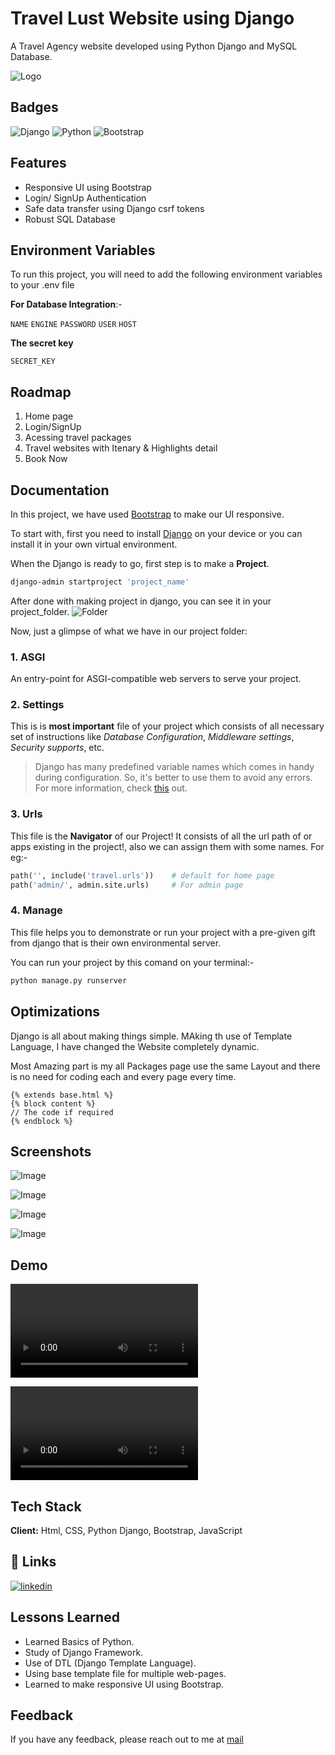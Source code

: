 
# Travel Lust Website using Django

A Travel Agency website developed using Python Django and MySQL Database.

![Logo](https://github.com/shubyaa/Django_travel_Website/blob/main/res/favicon.png)

## Badges

![Django](https://img.shields.io/badge/Django-3.2-blue.svg)
![Python](https://img.shields.io/badge/python-3.9-green.svg)
![Bootstrap](https://img.shields.io/badge/bootstrap-5-purple.svg)

## Features

- Responsive UI using Bootstrap
- Login/ SignUp Authentication
- Safe data transfer using Django csrf tokens
- Robust SQL Database

## Environment Variables

To run this project, you will need to add the following environment variables to your .env file

**For Database Integration**:-

`NAME`
`ENGINE`
`PASSWORD`
`USER`
`HOST`

**The secret key**

`SECRET_KEY`

## Roadmap

1. Home page
2. Login/SignUp
3. Acessing travel packages
4. Travel websites with Itenary & Highlights detail
5. Book Now

## Documentation

In this project, we have used [Bootstrap](https://getbootstrap.com) to make our UI responsive.

To start with, first you need to install [Django](https://www.djangoproject.com/) on your device or you can install it in your own virtual environment.

When the Django is ready to go, first step is to make a **Project**.

``` bash
django-admin startproject 'project_name'
```

After done with making project in django, you can see it in your project_folder.
![Folder]()

Now, just a glimpse of what we have in our project folder:

### 1. ASGI

An entry-point for ASGI-compatible web servers to serve your project.

### 2. Settings

This is is **most important** file of your project which consists of all necessary set of
instructions like *Database Configuration*, *Middleware settings*, *Security supports*, etc.

> Django has many predefined variable names which comes in handy during configuration.
>So, it's better to use them to avoid any errors. For more information, check [this](https://docs.djangoproject.com/en/3.2/topics/settings/) out.

### 3. Urls

This file is the **Navigator** of our Project!
It consists of all the url path of or apps existing in the project!, also we can assign them with some names. For eg:-

```python
path('', include('travel.urls'))    # default for home page
path('admin/', admin.site.urls)     # For admin page
```

### 4. Manage

This file helps you to demonstrate or run your project with a pre-given gift from django
that is their own environmental server.

You can run your project by this comand on your terminal:-

```bash
python manage.py runserver
```

## Optimizations

Django is all about making things simple. MAking th use of Template Language, I have changed the Website completely dynamic.

Most Amazing part is my all Packages page use the same Layout and there is no need for coding each and every page every time.
```
{% extends base.html %}
{% block content %}
// The code if required
{% endblock %}
```

## Screenshots
![Image](https://github.com/shubyaa/Django_travel_Website/blob/main/res/Screenshot%20(382).png)

![Image](https://github.com/shubyaa/Django_travel_Website/blob/main/res/Screenshot%20(383).png)

![Image](https://github.com/shubyaa/Django_travel_Website/blob/main/res/Screenshot%20(384).png)

![Image](https://github.com/shubyaa/Django_travel_Website/blob/main/res/Screenshot%20(385).png)

## Demo

![Video](https://github.com/shubyaa/Django_travel_Website/blob/main/res/hover.mp4)

![Video](https://github.com/shubyaa/Django_travel_Website/blob/main/res/login.mp4)


## Tech Stack

**Client:** Html, CSS, Python Django, Bootstrap, JavaScript

## 🔗 Links

[![linkedin](https://img.shields.io/badge/linkedin-0A66C2?style=for-the-badge&logo=linkedin&logoColor=white)](https://www.linkedin.com/in/shubham-pednekar-573369213/)

## Lessons Learned

- Learned Basics of Python.
- Study of Django Framework.
- Use of DTL (Django Template Language).
- Using base template file for multiple web-pages.
- Learned to make responsive UI using Bootstrap.

## Feedback

If you have any feedback, please reach out to me at [mail](shubya8451@gmail.com)
